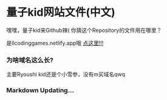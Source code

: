# 量子kid网站文件(中文)
嘿嘿，量子kid来Github辣(
你猜这个Repository的文件用在哪里？

是llcodinggames.netlify.app哦
[点这里!!!](https://llcodinggames.netlify.app/)

### 为啥域名这么长?
主要Ryoushi kid还是个小雪参，没有m买域名qwq

### Markdown Updating...
